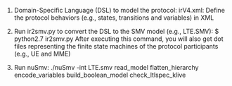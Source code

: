 1. Domain-Specific Language (DSL) to model the protocol:
irV4.xml: Define the protocol behaviors (e.g., states, transitions and variables) in XML 

2. Run ir2smv.py to convert the DSL to the SMV model (e.g., LTE.SMV): $ python2.7 ir2smv.py
   After executing this command, you will also get dot files representing the finite state machines of the protocol participants (e.g., UE and MME)

3. Run nuSmv:
./nuSmv -int LTE.smv
read_model
flatten_hierarchy
encode_variables
build_boolean_model
check_ltlspec_klive   
